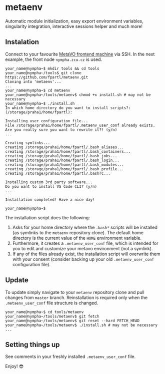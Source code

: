 # metaenv

Automatic module initialization, easy export environment variables, singularity integration, interactive sessions helper and much more!

## Instalation
Connect to your favourite [MetaVO frontend machine](https://wiki.metacentrum.cz/wiki/Frontend) via SSH. In the next example, the front node `nympha.zcu.cz` is used.
```console
your_name@nympha~$ mkdir tools && cd tools
your_name@nympha~/tools$ git clone https://github.com/fpartl/metaenv.git
Cloning into 'metaenv'...
...
your_name@nympha~$ cd metaenv
your_name@nympha~/tools/metaenv$ chmod +x install.sh # may not be necessary
your_name@nympha~$ ./install.sh
In which home directory do you want to install scripts?: (/storage/praha1/home/fpartl): 

Installing user configuration file...
File /storage/praha1/home/fpartl/.metaenv_user_conf already exists. Are you really sure you want to rewrite it?! (y/n)
...

Creating symlinks...
creating /storage/praha1/home/fpartl/.bash_aliases...
creating /storage/praha1/home/fpartl/.bash_containers...
creating /storage/praha1/home/fpartl/.bash_jobs...
creating /storage/praha1/home/fpartl/.bash_login...
creating /storage/praha1/home/fpartl/.bash_modules...
creating /storage/praha1/home/fpartl/.bash_profile...
creating /storage/praha1/home/fpartl/.bashrc...

Installing custom 3rd party software...
Do you want to install VS Code CLI? (y/n)
...

Installation completed! Have a nice day!

your_name@nympha~$ 
```

The installation script does the following:
1. Asks for your home directory where the `.bash*` scripts will be installed (as symlinks to the `metaenv` repository clone). The default home directory is the current value of the `HOME` environment variable.
2. Furthermore, it creates a `.metaenv_user_conf` file, which is intended for you to edit and customize your metavo environment (not a symlink).
3. If any of the files already exist, the installation script will overwrite them with your consent (consider backing up your old `.metaenv_user_conf` configuration file).

## Update
To update simply navigate to your `metaenv` repository clone and pull changes from `master` branch. Reinstallation is required only when the `.metaenv_user_conf` file structure is changed.
```console
your_name@nympha~$ cd tools/metaenv
your_name@nympha~/tools/metaenv$ git fetch
your_name@nympha~/tools/metaenv$ git reset --hard FETCH_HEAD
your_name@nympha~/tools/metaenv$ ./install.sh # may not be necessary
...
```

## Setting things up
See comments in your freshly installed `.metaenv_user_conf` file.

Enjoy! :sunglasses:
